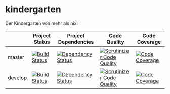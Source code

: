 # kindergarten
Der Kindergarten von mehr als nix!

|        | Project Status | Project Dependencies | Code Quality | Code Coverage |
| ------ | -------------- | -------------------- | ------------ | ------------- |
| master |[![Build Status](https://scrutinizer-ci.com/g/MehrAlsNix/kindergarten/badges/build.png?b=master)](https://scrutinizer-ci.com/g/MehrAlsNix/kindergarten/build-status/master)|[![Dependency Status](https://www.versioneye.com/user/projects/551ea367971f781c480001d0/badge.svg?style=flat)](https://www.versioneye.com/user/projects/551ea367971f781c480001d0)|[![Scrutinizer Code Quality](https://scrutinizer-ci.com/g/MehrAlsNix/kindergarten/badges/quality-score.png?b=master)](https://scrutinizer-ci.com/g/MehrAlsNix/kindergarten/?branch=master)|[![Code Coverage](https://scrutinizer-ci.com/g/MehrAlsNix/kindergarten/badges/coverage.png?b=master)](https://scrutinizer-ci.com/g/MehrAlsNix/kindergarten/?branch=master)|
| develop |[![Build Status](https://scrutinizer-ci.com/g/MehrAlsNix/kindergarten/badges/build.png?b=develop)](https://scrutinizer-ci.com/g/MehrAlsNix/kindergarten/build-status/develop)|[![Dependency Status](https://www.versioneye.com/user/projects/551ea35e971f784339000119/badge.svg?style=flat)](https://www.versioneye.com/user/projects/551ea35e971f784339000119)|[![Scrutinizer Code Quality](https://scrutinizer-ci.com/g/MehrAlsNix/kindergarten/badges/quality-score.png?b=develop)](https://scrutinizer-ci.com/g/MehrAlsNix/kindergarten/?branch=develop)|[![Code Coverage](https://scrutinizer-ci.com/g/MehrAlsNix/kindergarten/badges/coverage.png?b=develop)](https://scrutinizer-ci.com/g/MehrAlsNix/kindergarten/?branch=develop)|

